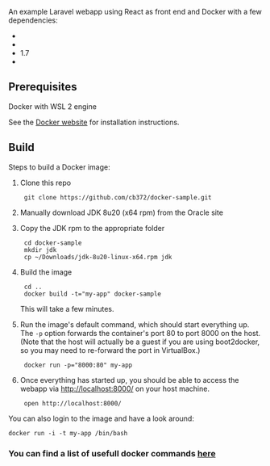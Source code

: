 An example Laravel webapp using React as front end and Docker with  a few dependencies:

 * 
 * 
 *  1.7
 * 

Prerequisites
-----

Docker with WSL 2 engine


See the [Docker website](http://www.docker.io/gettingstarted/#h_installation) for installation instructions.

Build
-----

Steps to build a Docker image:

1. Clone this repo

        git clone https://github.com/cb372/docker-sample.git

2. Manually download JDK 8u20 (x64 rpm) from the Oracle site

3. Copy the JDK rpm to the appropriate folder

        cd docker-sample
        mkdir jdk
        cp ~/Downloads/jdk-8u20-linux-x64.rpm jdk

4. Build the image

        cd ..
        docker build -t="my-app" docker-sample

    This will take a few minutes.

5. Run the image's default command, which should start everything up. The `-p` option forwards the container's port 80 to port 8000 on the host. (Note that the host will actually be a guest if you are using boot2docker, so you may need to re-forward the port in VirtualBox.)

        docker run -p="8000:80" my-app

6. Once everything has started up, you should be able to access the webapp via [http://localhost:8000/](http://localhost:8000/) on your host machine.

        open http://localhost:8000/

You can also login to the image and have a look around:

    docker run -i -t my-app /bin/bash


### You can find a list of usefull docker commands [here](https://gist.github.com/garystafford/f0bd5f696399d4d7df0f)